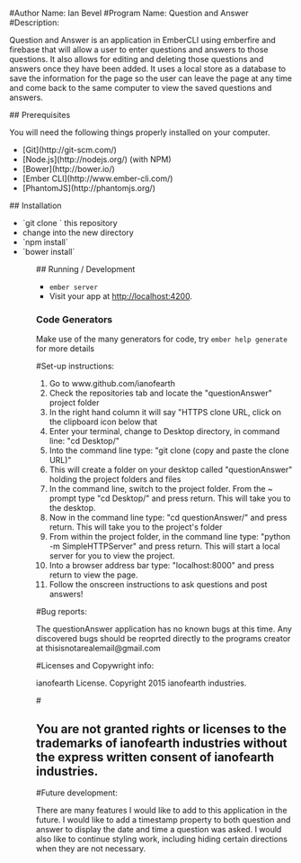 #Author Name: Ian Bevel
#Program Name: Question and Answer
#Description: 
<p>Question and Answer is an application in EmberCLI using emberfire and firebase that will allow a user to enter questions and answers to those questions.  It also allows for editing and deleting those questions and answers once they have been added.  It uses a local store as a database to save the information for the page so the user can leave the page at any time and come back to the same computer to view the saved questions and answers.</p>
## Prerequisites
<p>You will need the following things properly installed on your computer.</p>
<ul>
<li>[Git](http://git-scm.com/)</li>
<li>[Node.js](http://nodejs.org/) (with NPM)</li>
<li>[Bower](http://bower.io/)</li>
<li>[Ember CLI](http://www.ember-cli.com/)</li>
<li>[PhantomJS](http://phantomjs.org/)</li>
</ul>
## Installation
<ul>
<li>`git clone <repository-url>` this repository</li>
<li>change into the new directory</li>
<li>`npm install`</li>
<li>`bower install`</li>
<ul>
## Running / Development

* `ember server`
* Visit your app at [http://localhost:4200](http://localhost:4200).

### Code Generators

Make use of the many generators for code, try `ember help generate` for more details

#Set-up instructions: 
<ol>
<li>Go to www.github.com/ianofearth</li>
<li>Check the repositories tab and locate the "questionAnswer" project folder</li>
<li>In the right hand column it will say "HTTPS clone URL, click on the clipboard icon below that</li>
<li>Enter your terminal, change to Desktop directory, in command line: "cd Desktop/"</li>
<li>Into the command line type: "git clone (copy and paste the clone URL)"</li>
<li>This will create a folder on your desktop called "questionAnswer" holding the project folders and files</li>
<li>In the command line, switch to the project folder.  From the ~ prompt type "cd Desktop/" and press return.  This will take you to the desktop.</li>
<li>Now in the command line type: "cd questionAnswer/" and press return.  This will take you to the project's folder</li>
<li>From within the project folder, in the command line type: "python -m SimpleHTTPServer" and press return.  This will start a local server for you to view the project.</li>
<li>Into a browser address bar type: "localhost:8000" and press return to view the page.</li>
<li>Follow the onscreen instructions to ask questions and post answers!</li>
</ol>
</p>
#Bug reports: 
<p>The questionAnswer application has no known bugs at this time.  Any discovered bugs should be reoprted directly to the programs creator at thisisnotarealemail@gmail.com</p>
#Licenses and Copywright info: <p>ianofearth License.  Copyright 2015 ianofearth industries.</p>
#<h2>You are not granted rights or licenses to the trademarks of ianofearth industries without the express written consent of ianofearth industries.</h2>
#Future development:
<p>There are many features I would like to add to this application in the future.  I would like to add a timestamp property to both question and answer to display the date and time a question was asked.  I would also like to continue styling work, including hiding certain directions when they are not necessary.</p>
